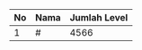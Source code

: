 | No | Nama            | Jumlah Level |
|----|-----------------|--------------|
| 1  | #    |    4566        |
